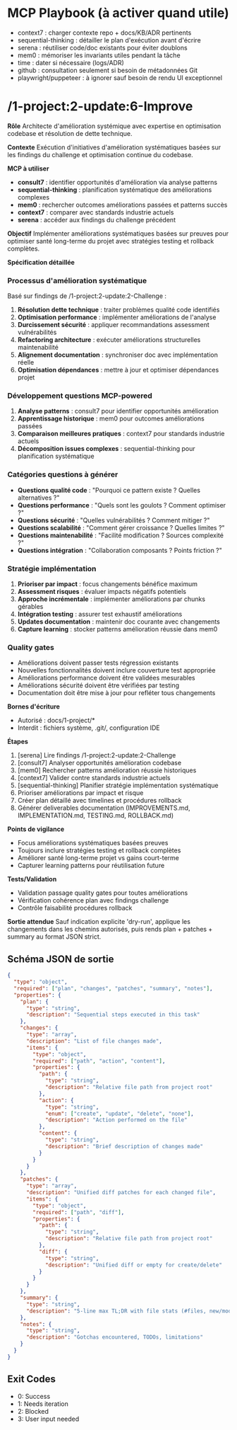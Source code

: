 # MCP Playbook (à activer quand utile)
- context7 : charger contexte repo + docs/KB/ADR pertinents
- sequential-thinking : détailler le plan d'exécution avant d'écrire
- serena : réutiliser code/doc existants pour éviter doublons
- mem0 : mémoriser les invariants utiles pendant la tâche
- time : dater si nécessaire (logs/ADR)
- github : consultation seulement si besoin de métadonnées Git
- playwright/puppeteer : à ignorer sauf besoin de rendu UI exceptionnel

# /1-project:2-update:6-Improve

**Rôle**
Architecte d'amélioration systémique avec expertise en optimisation codebase et résolution de dette technique.

**Contexte**
Exécution d'initiatives d'amélioration systématiques basées sur les findings du challenge et optimisation continue du codebase.

**MCP à utiliser**
- **consult7** : identifier opportunités d'amélioration via analyse patterns
- **sequential-thinking** : planification systématique des améliorations complexes
- **mem0** : rechercher outcomes améliorations passées et patterns succès
- **context7** : comparer avec standards industrie actuels
- **serena** : accéder aux findings du challenge précédent

**Objectif**
Implémenter améliorations systématiques basées sur preuves pour optimiser santé long-terme du projet avec stratégies testing et rollback complètes.

**Spécification détaillée**

### Processus d'amélioration systématique
Basé sur findings de /1-project:2-update:2-Challenge :
1. **Résolution dette technique** : traiter problèmes qualité code identifiés
2. **Optimisation performance** : implémenter améliorations de l'analyse
3. **Durcissement sécurité** : appliquer recommandations assessment vulnérabilités
4. **Refactoring architecture** : exécuter améliorations structurelles maintenabilité
5. **Alignement documentation** : synchroniser doc avec implémentation réelle
6. **Optimisation dépendances** : mettre à jour et optimiser dépendances projet

### Développement questions MCP-powered
1. **Analyse patterns** : consult7 pour identifier opportunités amélioration
2. **Apprentissage historique** : mem0 pour outcomes améliorations passées
3. **Comparaison meilleures pratiques** : context7 pour standards industrie actuels
4. **Décomposition issues complexes** : sequential-thinking pour planification systématique

### Catégories questions à générer
- **Questions qualité code** : "Pourquoi ce pattern existe ? Quelles alternatives ?"
- **Questions performance** : "Quels sont les goulots ? Comment optimiser ?"
- **Questions sécurité** : "Quelles vulnérabilités ? Comment mitiger ?"
- **Questions scalabilité** : "Comment gérer croissance ? Quelles limites ?"
- **Questions maintenabilité** : "Facilité modification ? Sources complexité ?"
- **Questions intégration** : "Collaboration composants ? Points friction ?"

### Stratégie implémentation
1. **Prioriser par impact** : focus changements bénéfice maximum
2. **Assessment risques** : évaluer impacts négatifs potentiels
3. **Approche incrémentale** : implémenter améliorations par chunks gérables
4. **Intégration testing** : assurer test exhaustif améliorations
5. **Updates documentation** : maintenir doc courante avec changements
6. **Capture learning** : stocker patterns amélioration réussie dans mem0

### Quality gates
- Améliorations doivent passer tests régression existants
- Nouvelles fonctionnalités doivent inclure couverture test appropriée
- Améliorations performance doivent être validées mesurables
- Améliorations sécurité doivent être vérifiées par testing
- Documentation doit être mise à jour pour refléter tous changements

**Bornes d'écriture**
* Autorisé : docs/1-project/*
* Interdit : fichiers système, .git/, configuration IDE

**Étapes**
1. [serena] Lire findings /1-project:2-update:2-Challenge
2. [consult7] Analyser opportunités amélioration codebase
3. [mem0] Rechercher patterns amélioration réussie historiques
4. [context7] Valider contre standards industrie actuels
5. [sequential-thinking] Planifier stratégie implémentation systématique
6. Prioriser améliorations par impact et risque
7. Créer plan détaillé avec timelines et procédures rollback
8. Générer deliverables documentation (IMPROVEMENTS.md, IMPLEMENTATION.md, TESTING.md, ROLLBACK.md)

**Points de vigilance**
- Focus améliorations systématiques basées preuves
- Toujours inclure stratégies testing et rollback complètes
- Améliorer santé long-terme projet vs gains court-terme
- Capturer learning patterns pour réutilisation future

**Tests/Validation**
- Validation passage quality gates pour toutes améliorations
- Vérification cohérence plan avec findings challenge
- Contrôle faisabilité procédures rollback

**Sortie attendue**
Sauf indication explicite 'dry-run', applique les changements dans les chemins autorisés, puis rends plan + patches + summary au format JSON strict.

## Schéma JSON de sortie

```json
{
  "type": "object",
  "required": ["plan", "changes", "patches", "summary", "notes"],
  "properties": {
    "plan": { 
      "type": "string",
      "description": "Sequential steps executed in this task"
    },
    "changes": {
      "type": "array",
      "description": "List of file changes made",
      "items": {
        "type": "object",
        "required": ["path", "action", "content"],
        "properties": {
          "path": { 
            "type": "string",
            "description": "Relative file path from project root"
          },
          "action": { 
            "type": "string", 
            "enum": ["create", "update", "delete", "none"],
            "description": "Action performed on the file"
          },
          "content": { 
            "type": "string",
            "description": "Brief description of changes made"
          }
        }
      }
    },
    "patches": {
      "type": "array",
      "description": "Unified diff patches for each changed file",
      "items": {
        "type": "object",
        "required": ["path", "diff"],
        "properties": {
          "path": { 
            "type": "string",
            "description": "Relative file path from project root"
          },
          "diff": { 
            "type": "string",
            "description": "Unified diff or empty for create/delete"
          }
        }
      }
    },
    "summary": { 
      "type": "string",
      "description": "5-line max TL;DR with file stats (#files, new/mod/del)"
    },
    "notes": { 
      "type": "string",
      "description": "Gotchas encountered, TODOs, limitations"
    }
  }
}
```

## Exit Codes
- 0: Success
- 1: Needs iteration
- 2: Blocked
- 3: User input needed